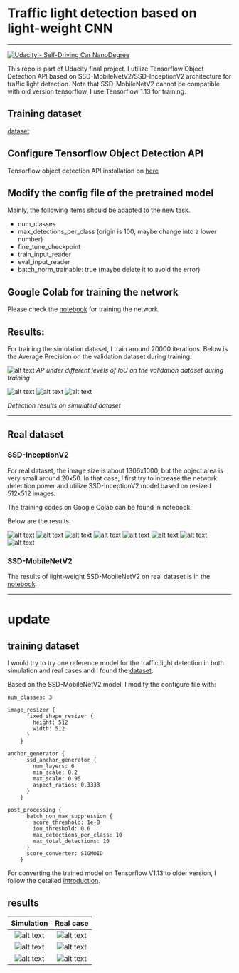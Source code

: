 # Traffic light detection based on light-weight CNN

---
[![Udacity - Self-Driving Car NanoDegree](https://s3.amazonaws.com/udacity-sdc/github/shield-carnd.svg)](http://www.udacity.com/drive)

This repo is part of Udacity final project. I utilize Tensorflow Object Detection API based on SSD-MobileNetV2/SSD-InceptionV2 architecture for traffic light detection. Note that SSD-MobileNetV2 cannot be compatible with old version tensorflow, I use Tensorflow 1.13 for training.

## Training dataset 

[dataset](https://github.com/alex-lechner/Traffic-Light-Classification#training
)


## Configure Tensorflow Object Detection API


Tensorflow object detection API installation on [here](https://github.com/tensorflow/models/blob/master/research/object_detection/g3doc/installation.md)


## Modify the config file of the pretrained model

Mainly, the following items should be adapted to the new task.

* num_classes
* max_detections_per_class (origin is 100, maybe change into a lower number)
* fine_tune_checkpoint
* train_input_reader
* eval_input_reader
* batch_norm_trainable: true (maybe delete it to avoid the error)


## Google Colab for training the network

Please check the [notebook](https://github.com/karlTUM/udacity_traffic_light_detection/blob/master/google_colab_work/work/train_tf_traffic_light_detection.ipynb) for training the network.


## Results:

For training the simulation dataset, I train around 20000 iterations. Below is the Average Precision on the validation dataset during training.

![alt text](./pic/sim_eval_ssd_mobileV2.png)
*AP under different levels of IoU on the validation dataset during training*

![alt text](./pic/simu_example1.png)
![alt text](./pic/simu_example2.png)
![alt text](./pic/simu_example3.png)

*Detection results on simulated dataset*

---
## Real dataset

### SSD-InceptionV2

For real dataset, the image size is about 1306x1000, but the object area is very small around 20x50. In that case, I first try to increase the network detection power and  utilize SSD-InceptionV2 model based on resized 512x512 images. 

The training codes on Google Colab can be found in notebook.

Below are the results:

![alt text](./pic/real_example1.png)
![alt text](./pic/real_example2.png)
![alt text](./pic/real_example3.png)
![alt text](./pic/real_example4.png)
![alt text](./pic/real_example5.png)
![alt text](./pic/real_example6.png)
![alt text](./pic/real_example7.png)
![alt text](./pic/real_example8.png)

### SSD-MobileNetV2

The results of light-weight SSD-MobileNetV2 on real dataset is in the [notebook](https://github.com/karlTUM/udacity_traffic_light_detection/blob/master/google_colab_work/work/reference_ssd_mobilenetV2_real_data.ipynb). 

---
# update

## training dataset

I would try to try one reference model for the traffic light detection in both simulation and real cases and I found the [dataset](https://github.com/Az4z3l/CarND-Traffic-Light-Detection). 

Based on the SSD-MobileNetV2 model, I modify the configure file with:

```
num_classes: 3

image_resizer {
      fixed_shape_resizer {
        height: 512
        width: 512
      }
    }

anchor_generator {
      ssd_anchor_generator {
        num_layers: 6
        min_scale: 0.2
        max_scale: 0.95
        aspect_ratios: 0.3333
      }
    }

post_processing {
      batch_non_max_suppression {
        score_threshold: 1e-8
        iou_threshold: 0.6
        max_detections_per_class: 10
        max_total_detections: 10
      }
      score_converter: SIGMOID
    }
```
For converting the trained model on Tensorflow V1.13 to older version, I follow the detailed [introduction](https://github.com/Az4z3l/CarND-Traffic-Light-Detection). 

## results


Simulation              | Real case 
:-------------------------:|:-------------------------:
![alt text](./pic/simu_example_mixed_model_1.png)  | ![alt text](./pic/real_example_mixed_model_1.png) 
![alt text](./pic/simu_example_mixed_model_3.png) | ![alt text](./pic/real_example_mixed_model_3.png)
![alt text](./pic/simu_example_mixed_model_2.png) | ![alt text](./pic/real_example_mixed_model_7.png)







